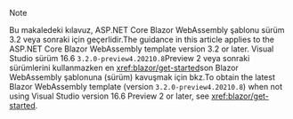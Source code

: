 > [!NOTE]
> <span data-ttu-id="b991b-101">Bu makaledeki kılavuz, ASP.NET Core Blazor WebAssembly şablonu sürüm 3.2 veya sonraki için geçerlidir.</span><span class="sxs-lookup"><span data-stu-id="b991b-101">The guidance in this article applies to the ASP.NET Core Blazor WebAssembly template version 3.2 or later.</span></span> <span data-ttu-id="b991b-102">Visual Studio sürüm 16.6 `3.2.0-preview4.20210.8`Preview 2 veya sonraki sürümlerini kullanmazken en <xref:blazor/get-started>son Blazor WebAssembly şablonuna (sürüm) kavuşmak için bkz.</span><span class="sxs-lookup"><span data-stu-id="b991b-102">To obtain the latest Blazor WebAssembly template (version `3.2.0-preview4.20210.8`) when not using Visual Studio version 16.6 Preview 2 or later, see <xref:blazor/get-started>.</span></span>
